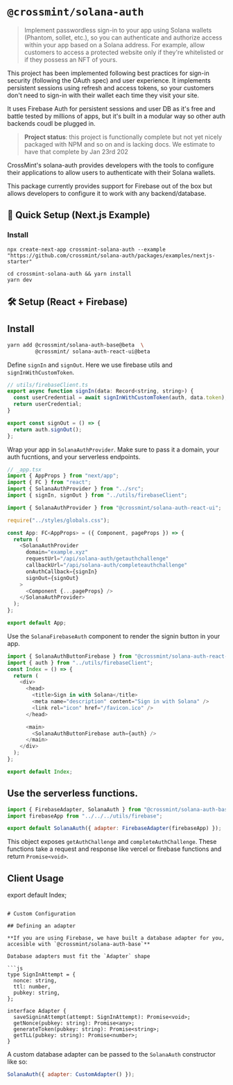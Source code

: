 # `@crossmint/solana-auth`

> Implement passwordless sign-in to your app using Solana wallets (Phantom, sollet, etc.), so you can authenticate and authorize access within your app based on a Solana address. For example, allow customers to access a protected website only if they're whitelisted or if they possess an NFT of yours.

This project has been implemented following best practices for sign-in security (following the OAuth spec) and user experience. It implements persistent sessions using refresh and access tokens, so your customers don't need to sign-in with their wallet each time they visit your site.

It uses Firebase Auth for persistent sessions and user DB as it's free and battle tested by millions of apps, but it's built in a modular way so other auth backends coudl be plugged in.

> **Project status**: this project is functionally complete but not yet nicely packaged with NPM and so on and is lacking docs.
> We estimate to have that complete by Jan 23rd 202

CrossMint's solana-auth provides developers with the tools to configure their applications to allow users to authenticate with their Solana wallets.

This package currently provides support for Firebase out of the box but allows developers to configure it to work with any backend/database.

## 🚀 Quick Setup (Next.js Example)

### Install

```shell
npx create-next-app crossmint-solana-auth --example "https://github.com/crossmint/solana-auth/packages/examples/nextjs-starter"

cd crossmint-solana-auth && yarn install
yarn dev
```

## 🛠 Setup (React + Firebase)

## Install

```sh
yarn add @crossmint/solana-auth-base@beta  \
         @crossmint/ solana-auth-react-ui@beta
```

Define `signIn` and `signOut`. Here we use firebase utils and `signInWithCustomToken`.

```js
// utils/firebaseClient.ts
export async function signIn(data: Record<string, string>) {
  const userCredential = await signInWithCustomToken(auth, data.token);
  return userCredential;
}

export const signOut = () => {
  return auth.signOut();
};
```

Wrap your app in `SolanaAuthProvider`. Make sure to pass it a domain, your auth fucntions, and your serverless endpoints.

```javascript
// _app.tsx
import { AppProps } from "next/app";
import { FC } from "react";
import { SolanaAuthProvider } from "../src";
import { signIn, signOut } from "../utils/firebaseClient";

import { SolanaAuthProvider } from "@crossmint/solana-auth-react-ui";

require("../styles/globals.css");

const App: FC<AppProps> = ({ Component, pageProps }) => {
  return (
    <SolanaAuthProvider
      domain="example.xyz"
      requestUrl="/api/solana-auth/getauthchallenge"
      callbackUrl="/api/solana-auth/completeauthchallenge"
      onAuthCallback={signIn}
      signOut={signOut}
    >
      <Component {...pageProps} />
    </SolanaAuthProvider>
  );
};

export default App;
```

Use the `SolanaFirebaseAuth` component to render the signin button in your app.

```js
import { SolanaAuthButtonFirebase } from "@crossmint/solana-auth-react-ui";
import { auth } from "../utils/firebaseClient";
const Index = () => {
  return (
    <div>
      <head>
        <title>Sign in with Solana</title>
        <meta name="description" content="Sign in with Solana" />
        <link rel="icon" href="/favicon.ico" />
      </head>

      <main>
        <SolanaAuthButtonFirebase auth={auth} />
      </main>
    </div>
  );
};

export default Index;
```

## Use the serverless functions.

```js
import { FirebaseAdapter, SolanaAuth } from "@crossmint/solana-auth-base";
import firebaseApp from "../../../utils/firebase";

export default SolanaAuth({ adapter: FirebaseAdapter(firebaseApp) });
```

This object exposes `getAuthChallenge` and `completeAuthChallenge`. These functions take a request and response like vercel or firebase functions and return `Promise<void>`.

## Client Usage

export default Index;

````

# Custom Configuration

## Defining an adapter

**If you are using Firebase, we have built a database adapter for you, accesible with `@crossmint/solana-auth-base`**

Database adapters must fit the `Adapter` shape

```js
type SignInAttempt = {
  nonce: string,
  ttl: number,
  pubkey: string,
};

interface Adapter {
  saveSigninAttempt(attempt: SignInAttempt): Promise<void>;
  getNonce(pubkey: string): Promise<any>;
  generateToken(pubkey: string): Promise<string>;
  getTLL(pubkey: string): Promise<number>;
}
````

A custom database adapter can be passed to the `SolanaAuth` constructor like so:

```js
SolanaAuth({ adapter: CustomAdapter() });
```
